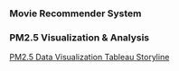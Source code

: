 ### Movie Recommender System
### PM2.5 Visualization & Analysis

[PM2.5 Data Visualization Tableau Storyline](https://public.tableau.com/profile/zhou5721#!/vizhome/PM2_5Workbook/Story1?publish=yes)
